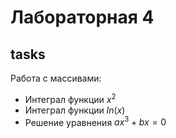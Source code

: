 # Лабораторная 4

## tasks

Работа с массивами:

- Интеграл функции $x^2$
- Интеграл функции $ln(x)$
- Решение уравнения $ax^3+bx=0$
